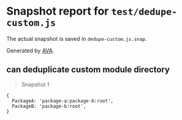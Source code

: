 # Snapshot report for `test/dedupe-custom.js`

The actual snapshot is saved in `dedupe-custom.js.snap`.

Generated by [AVA](https://avajs.dev).

## can deduplicate custom module directory

> Snapshot 1

    {
      PackageA: 'package-a:package-b:root',
      PackageB: 'package-b:root',
    }
